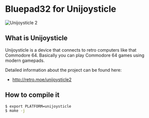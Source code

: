 # Bluepad32 for Unijoysticle

![Unijoysticle 2](https://lh3.googleusercontent.com/DChZhkyEl-qqZ3r9N7_RhzvF4zDkSdgNyZwczBofnp28D6ncXcbGq3CXBc5SeC5zooUbBCRo87stuAx-4Q7FwItz1NfaZ4_EJjX3pIroiiR-fcXPzZWk0OifvtaoA8iUJsQQnhkC9q4=-no)

## What is Unijoysticle

Unijoysticle is a device that connects to retro computers like that Commodore 64.
Basically you can play Commodore 64 games using modern gamepads.

Detailed information about the project can be found here:

* http://retro.moe/unijoysticle2

## How to compile it

```sh
$ export PLATFORM=unijoysticle
$ make -j
```